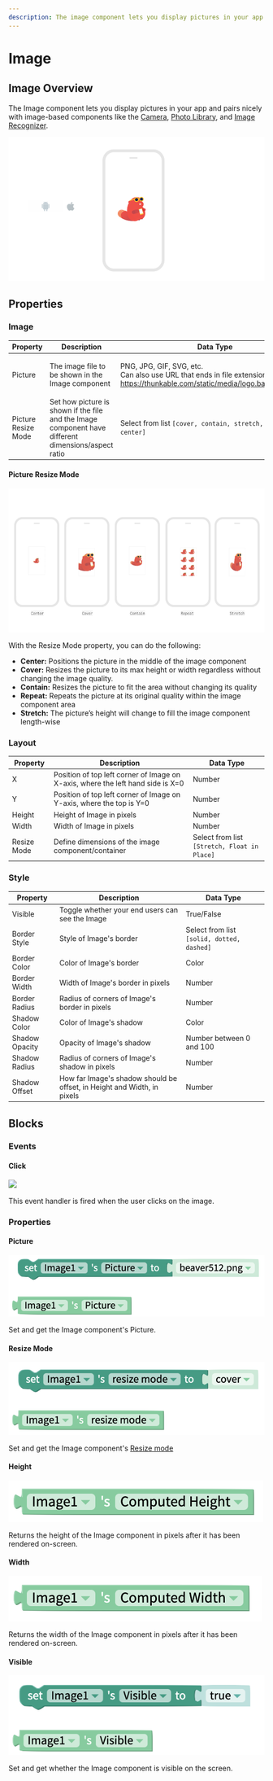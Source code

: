 ```yaml
---
description: The image component lets you display pictures in your app.
---
```


# Image

## Image Overview

The Image component lets you display pictures in your app and pairs nicely with image-based components like the [Camera](camera.md), [Photo Library](camera.md#use-image-from-photo-library), and [Image Recognizer](camera.md#image-recognition).

![](.gitbook/assets/image-fig-1.png)

## Properties

### Image

| Property            | Description                                                                                         | Data Type                                                                                                                                                                                                    |
| ------------------- | --------------------------------------------------------------------------------------------------- | ------------------------------------------------------------------------------------------------------------------------------------------------------------------------------------------------------------ |
| Picture             | The image file to be shown in the Image component                                                   | <p>PNG, JPG, GIF, SVG, etc.<br>Can also use URL that ends in file extension (eg <a href="https://thunkable.com/static/media/logo.ba96eb83.png">https://thunkable.com/static/media/logo.ba96eb83.png</a>)</p> |
| Picture Resize Mode | Set how picture is shown if the file and the Image component have different dimensions/aspect ratio | Select from list `[cover, contain, stretch, repeat, center]`                                                                                                                                                 |

#### Picture Resize Mode

![](.gitbook/assets/image-fig-3.png)

With the Resize Mode property, you can do the following:

* **Center:** Positions the picture in the middle of the image component
* **Cover:** Resizes the picture to its max height or width regardless without changing the image quality.
* **Contain:** Resizes the picture to fit the area without changing its quality
* **Repeat:** Repeats the picture at its original quality within the image component area
* **Stretch:** The picture’s height will change to fill the image component length-wise

### Layout

| Property    | Description                                                                     | Data Type                                    |
| ----------- | ------------------------------------------------------------------------------- | -------------------------------------------- |
| X           | Position of top left corner of Image on X-axis, where the left hand side is X=0 | Number                                       |
| Y           | Position of top left corner of Image on Y-axis, where the top is Y=0            | Number                                       |
| Height      | Height of Image in pixels                                                       | Number                                       |
| Width       | Width of Image in pixels                                                        | Number                                       |
| Resize Mode | Define dimensions of the image component/container                              | Select from list `[Stretch, Float in Place]` |

### Style

| Property       | Description                                                             | Data Type                                  |
| -------------- | ----------------------------------------------------------------------- | ------------------------------------------ |
| Visible        | Toggle whether your end users can see the Image                         | True/False                                 |
| Border Style   | Style of Image's border                                                 | Select from list `[solid, dotted, dashed]` |
| Border Color   | Color of Image's border                                                 | Color                                      |
| Border Width   | Width of Image's border in pixels                                       | Number                                     |
| Border Radius  | Radius of corners of Image's border in pixels                           | Number                                     |
| Shadow Color   | Color of Image's shadow                                                 | Color                                      |
| Shadow Opacity | Opacity of Image's shadow                                               | Number between 0 and 100                   |
| Shadow Radius  | Radius of corners of Image's shadow in pixels                           | Number                                     |
| Shadow Offset  | How far Image's shadow should be offset, in Height and Width, in pixels | Number                                     |

## Blocks

### Events

#### Click

![](.gitbook/assets/image\_click.png)

This event handler is fired when the user clicks on the image.

### Properties

#### Picture&#x20;

![](.gitbook/assets/imp.png)

Set and get the Image component's Picture.



#### Resize Mode&#x20;

![](.gitbook/assets/imr.png)

Set and get the Image component's [Resize mode](image-1.md#picture-resize-mode)

#### Height&#x20;

![](.gitbook/assets/imh.png)

Returns the height of the Image component in pixels after it has been rendered on-screen.

#### Width

![](.gitbook/assets/imw.png)

Returns the width of the Image component in pixels after it has been rendered on-screen.

#### Visible&#x20;

![](.gitbook/assets/imv.png)

Set and get whether the Image component is visible on the screen.
